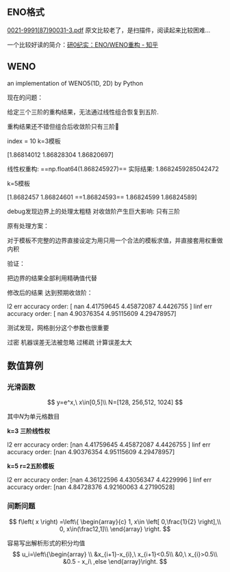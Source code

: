 ## ENO格式

 [0021-9991(87)90031-3.pdf](0021-9991%2887%2990031-3.pdf) 原文比较老了，是扫描件，阅读起来比较困难...

一个比较好读的简介：[研0纪实：ENO/WENO重构 - 知乎](https://zhuanlan.zhihu.com/p/508154960)



## WENO
an implementation of WENO5(1D, 2D) by Python

现在的问题：

给定三个三阶的重构结果，无法通过线性组合恢复到五阶.

重构​结果​还​不错​但​组合后收敛阶​只有​三阶:whale:

index = 10 k=3模板

[1.86814012 1.86828304 1.86820697]

线性权重构: ==np.float64(1.868245927)==  实际结果: 1.8682459285042472

k=5模板

[1.8682457  1.86824601 ==1.86824593== 1.86824599 1.86824589]



debug发现边界上的处理太粗糙 对收敛阶产生巨大影响: 只有三阶



原有处理方案：

对于模板不完整的边界直接设定为用只用一个合法的模板求值，并直接套用权重做内积



验证：

把边界的结果全部利用精确值代替

修改后的结果 达到预期收敛阶：

l2 err accuracy order: [       nan 4.41759645 4.45872087 4.4426755 ]
linf err accuracy order: [       nan 4.90376354 4.95115609 4.29478957]

测试发现，网格剖分这个参数也很重要 

过密 机器误差无法被忽略 过稀疏 计算误差太大





## 数值算例

### 光滑函数

$$
y=e^x,\ x\in[0,5]\\
N=[128, 256,512, 1024]
$$

其中$N$为单元格数目



**k=3 三阶线性权**

l2 err accuracy order: [nan 4.41759645 4.45872087 4.4426755 ]
linf err accuracy order: [nan 4.90376354 4.95115609 4.29478957]

**k=5 r=2五阶模板**

l2 err accuracy order: [nan 4.36122596 4.43056347 4.4229996 ]
linf err accuracy order: [nan 4.84728376 4.92160063 4.27190528]



### 间断问题

$$
f\left( x \right) =\left\{ \begin{array}{c}
	1, x\in \left[ 0,\frac{1}{2} \right],\\
	0, x\in(\frac12,1]\\
\end{array} \right.
$$



容易写出解析形式的积分均值
$$
u_i=\left\{\begin{array}
\\
&x_{i+1}-x_{i},\ x_{i+1}<0.5\\
&0,\ x_{i}>0.5\\
&0.5 - x_i\ ,else
\end{array}\right.
$$
